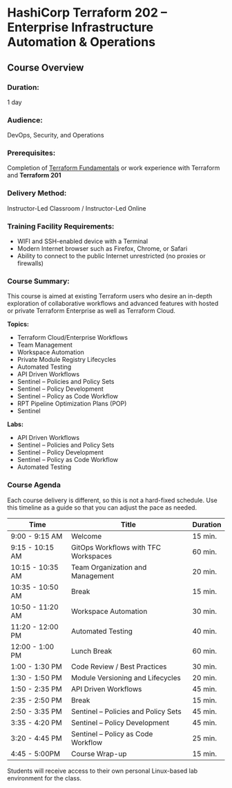 # HashiCorp Terraform 202 – Enterprise Infrastructure Automation & Operations

## Course Overview

### Duration:

1 day

### Audience:

DevOps, Security, and Operations

### Prerequisites:

Completion of [Terraform Fundamentals](https://riverpointtechnology.com/training-course/hashicorp-terraform-training-bundle-2) or work experience with Terraform and **Terraform 201**

### Delivery Method:

Instructor-Led Classroom / Instructor-Led Online

### Training Facility Requirements:

- WIFI and SSH-enabled device with a Terminal
- Modern Internet browser such as Firefox, Chrome, or Safari
- Ability to connect to the public Internet unrestricted (no proxies or firewalls)

### Course Summary:

This course is aimed at existing Terraform users who desire an in-depth exploration of collaborative workflows and advanced features with hosted or private Terraform Enterprise as well as Terraform Cloud.

**Topics:**

- Terraform Cloud/Enterprise Workflows
- Team Management
- Workspace Automation
- Private Module Registry Lifecycles
- Automated Testing
- API Driven Workflows
- Sentinel – Policies and Policy Sets
- Sentinel – Policy Development
- Sentinel – Policy as Code Workflow
- RPT Pipeline Optimization Plans (POP)
- Sentinel

**Labs:**

- API Driven Workflows
- Sentinel – Policies and Policy Sets
- Sentinel – Policy Development
- Sentinel – Policy as Code Workflow
- Automated Testing

### Course Agenda

Each course delivery is different, so this is not a hard-fixed schedule. Use this timeline as a guide so that you can adjust the pace as needed.

| Time             | Title                                | Duration |
| ---------------- | ------------------------------------ | -------- |
| 9:00 - 9:15 AM   | Welcome                              | 15 min.  |
| 9:15 - 10:15 AM  | GitOps Workflows with TFC Workspaces | 60 min.  |
| 10:15 - 10:35 AM | Team Organization and Management     | 20 min.  |
| 10:35 - 10:50 AM | Break                                | 15 min.  |
| 10:50 - 11:20 AM | Workspace Automation                 | 30 min.  |
| 11:20 - 12:00 PM | Automated Testing                    | 40 min.  |
| 12:00 - 1:00 PM  | Lunch Break                          | 60 min.  |
| 1:00 - 1:30 PM   | Code Review / Best Practices         | 30 min.  |
| 1:30 - 1:50 PM   | Module Versioning and Lifecycles     | 20 min.  |
| 1:50 - 2:35 PM   | API Driven Workflows                 | 45 min.  |
| 2:35 - 2:50 PM   | Break                                | 15 min.  |
| 2:50 - 3:35 PM   | Sentinel – Policies and Policy Sets  | 45 min.  |
| 3:35 - 4:20 PM   | Sentinel – Policy Development        | 45 min.  |
| 3:20 - 4:45 PM   | Sentinel – Policy as Code Workflow   | 25 min.  |
| 4:45 - 5:00PM    | Course Wrap-up                       | 15 min.  |

Students will receive access to their own personal Linux-based lab environment for the class.
